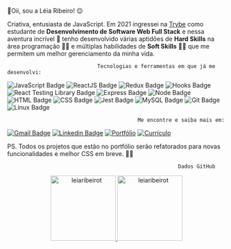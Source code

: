 🙋Oii, sou a Léia Ribeiro! 😌 

Criativa, entusiasta de JavaScript. 
Em 2021 ingressei na [Trybe](https://www.betrybe.com/) como estudante de **Desenvolvimento de Software Web Full Stack** e nessa aventura incrível 🚀 tenho desenvolvido várias aptidões de **Hard Skills** na área programação 👩‍💻 e múltiplas habilidades de **Soft Skills** 🧘‍♀️ que me permitem um melhor gerenciamento da minha vida.


                                 Tecnologias e ferramentas em que já me desenvolvi:

![JavaScript Badge](https://img.shields.io/badge/-JavaScript-yellow?style=flat-asquare&logo=JavaScript&logoColor=white)
![ReactJS Badge](https://img.shields.io/badge/-React-61DAFB?style=flat-asquare&logo=React&logoColor=black)
![Redux Badge](https://img.shields.io/badge/-Redux-764ABC?style=flat-asquare&logo=Redux&logoColor=white)
![Hooks Badge](https://img.shields.io/badge/-Hooks-61DAFB?style=flat-asquare&logo=React&logoColor=black)
![React Testing Library Badge](https://img.shields.io/badge/-RTL-61DAFB?style=flat-asquare&logo=react&logoColor=black)
![Express Badge](https://img.shields.io/badge/-Express.js-grey?style=flat-asquare&logo=expressjs&logoColor=white)
![Node Badge](https://img.shields.io/badge/-Node.js-339933?style=flat-asquare&logo=node.js&logoColor=white)
![HTML Badge](https://img.shields.io/badge/-HTML-E34F26?style=flat-asquare&logo=html5&logoColor=white)
![CSS Badge](https://img.shields.io/badge/-CSS-1572B6?style=flat-asquare&logo=css3&logoColor=white)
![Jest Badge](https://img.shields.io/badge/-Jest-C21325?style=flat-asquare&logo=jest&logoColor=white)
![MySQL Badge](https://img.shields.io/badge/-MySQL-4479A1?style=flat-asquare&logo=MySQL&logoColor=white)
![Git Badge](https://img.shields.io/badge/-Git-F05032?style=flat-asquare&logo=git&logoColor=white)
![Linux Badge](https://img.shields.io/badge/-Linux-FCC624?style=flat-asquare&logo=Linux&logoColor=black)

                                              Me encontre e saiba mais em:

[![Gmail Badge](https://img.shields.io/badge/-Gmail-D14836?style=flat-asquare&logo=Gmail&logoColor=white&link=mailto:leiaribeirot@gmail.com)](mailto:leiaribeirot@gmail.com)
[![Linkedin Badge](https://img.shields.io/badge/-LinkedIn-0077B5?style=flat-asquare&logo=Linkedin&logoColor=white&link=https://www.linkedin.com/in/l%C3%A9ia-ribeirot/)](https://www.linkedin.com/in/léia-ribeirot/)
[![Portfólio](https://img.shields.io/badge/-Portf%C3%B3lio-red?style=flat-asquare&logo=git&logoColor=white)](https://leiaribeirot.github.io/)
[![Currículo](https://img.shields.io/badge/-Curriculo-blue?style=flat-asquare&logo=git&logoColor=white)](https://drive.google.com/file/d/1Om5FFtaaXSYGFBjd7zZ_Dj2NNjk791bM/view?usp=sharing)

PS. Todos os projetos que estão no portfólio serão refatorados para novas funcionalidades e melhor CSS em breve. 👩‍💻


                                                           Dados GitHub
<div align="center">
<a href="https://github.com/leiaribeirot/">
  <img style="display: inline_block" height="150em" src="https://github-readme-stats.vercel.app/api?username=leiaribeirot&show_icons=true&theme=dracula" alt="leiaribeirot" />
</a>
<a href="https://github.com/leiaribeirot/">
  <img style="display: inline_block" height="150em" src="https://github-readme-stats.vercel.app/api/top-langs/?username=leiaribeirot&layout=compact&theme=dracula" alt="leiaribeirot" />
</a>
</div>
